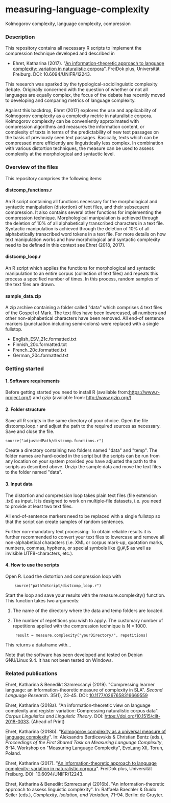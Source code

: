 # measuring-language-complexity
Kolmogorov complexity, language complexity, compression

### Description

This repository contains all necessary R scripts to implement the compression technique developed and described in 

* Ehret, Katharina (2017).  "[An information-theoretic approach to language complexity: variation in naturalistic corpora](https://freidok.uni-freiburg.de/data/12243)". FreiDok plus, Universität Freiburg. DOI: 10.6094/UNIFR/12243.

This research was sparked by the typological-sociolinguistic complexity debate. Originally concerned with the question of whether or not all languages are equally complex, the focus of the debate has recently moved to developing and comparing metrics of language complexity. 

Against this backdrop, Ehret (2017) explores the use and applicability of Kolmogorov complexity as a complexity metric in naturalistic corpora. Kolmogorov complexity can be conveniently approximated with compression algorithms and measures the information content, or complexity of texts in terms of the predictability of new text passages on the basis of previously seen text passages. Basically, texts which can be compressed more efficiently are linguistically less complex. In combination with various distortion techniques, the measure can be used to assess complexity at the morphological and syntactic level. 

### Overview of the files

This repository comprises the following items:

#### distcomp_functions.r

An R script containing all functions necessary for the morphological and syntactic manipulation (distortion) of text files, and their subsequent compression. It also contains several other functions for implementing the compression technique. Morphological manipulation is achieved through the deletion of 10% of all alphabetically transcribed characters in a text file. Syntactic manipulation is achieved through the deletion of 10% of all alphabetically transcribed word tokens in a text file. For more details on how text manipulation works and how morphological and syntactic complexity need to be defined in this context see Ehret (2018, 2017).
  
#### distcomp_loop.r
 
An R script which applies the functions for morphological and syntactic manipulation to an entire corpus (collection of text files) and repeats this process a specified number of times. In this process, random samples of the text files are drawn.

#### sample_data.zip
  
A zip archive containing a folder called "data" which comprises 4 text files of the Gospel of Mark. The text files have been lowercased, all numbers and other non-alphabetical characters have been removed. All end-of sentence markers (punctuation including semi-colons) were replaced with a single fullstop.

* English_ESV_21c.formatted.txt
* Finnish_20c.formatted.txt
* French_20c.formatted.txt
* German_20c.formatted.txt

### Getting started

#### 1. Software requirements

Before getting started you need to install R (available from:https://www.r-project.org/) and gzip (available from: http://www.gzip.org/).

#### 2. Folder structure

Save all R scripts in the same directory of your choice. Open the file distcomp.loop.r and adjust the path to the required sources as necessary. Save and close the file.

    source("adjustedPath/distcomp.functions.r")

Create a directory containing two folders named "data" and "temp". The folder names are hard-coded in the script but the scripts can be run from any location on your system provided you have adjusted the path to the scripts as described above. Unzip the sample data and move the text files to the folder named "data".

#### 3. Input data

The distortion and compression loop takes plain text files (file extension
.txt) as input. It is designed to work on multiple-file datasets, i.e. you need
to provide at least two text files.

All end-of-sentence markers need to be replaced with a single fullstop so that the script can create samples of random sentences.

Further non-mandatory text processing: To obtain reliable results it is further recommended to convert your text files to lowercase and remove all non-alphabetical characters (i.e. XML or corpus mark-up, quotation marks, numbers, commas, hyphens, or special symbols like @,#,$ as well as invisible UTF8-characters, etc.). 

#### 4. How to use the scripts

Open R. Load the distortion and compression loop with 

        source("pathToScript/distcomp_loop.r")

Start the loop and save your results with the measure.complexity() function.
This function takes two arguments:
1. The name of the directory where the data and temp folders are located.
2. The number of repetitions you wish to apply. The customary number of repetitions applied with the compression technique is N = 1000.

        result = measure.complexity("yourDirectory/", repetitions)

This returns a dataframe with...

Note that the software has been developed and tested on Debian GNU/Linux 9.4. It has not been tested on Windows.


### Related publications

Ehret, Katharina & Benedikt Szmrecsanyi (2019). "Compressing learner language: an information-theoretic measure of complexity in SLA".  *Second Language Research*. 35(1), 23-45. DOI: [10.1177/0267658316669559](https://journals.sagepub.com/doi/abs/10.1177/0267658316669559)

Ehret, Katharina (2018a). "An information-theoretic view on language complexity and register variation: Compressing naturalistic corpus data".  *Corpus Linguistics and Linguistic Theory*.  DOI: https://doi.org/10.1515/cllt-2018-0033. (Ahead of Print)

Ehret, Katharina (2018b). "[Kolmogorov complexity as a universal measure of language complexity](http://www.christianbentz.de/MLC2018/Ehret.pdf)". In: Aleksandrs Berdicevskis & Christian Bentz  (eds.), *Proceedings of the First Shared Task on Measuring Language Complexity*, 8-14. Workshop on "Measuring Language Complexity", EvoLang XII, Torun, Poland.

Ehret, Katharina (2017).  "[An information-theoretic approach to language complexity: variation in naturalistic corpora](https://freidok.uni-freiburg.de/data/12243)". FreiDok plus, Universität Freiburg. DOI: 10.6094/UNIFR/12243.

Ehret, Katharina & Benedikt Szmrecsanyi (2016b). "An information-theoretic approach to assess linguistic complexity". In: Raffaela Baechler & Guido Seiler (eds.), *Complexity, Isolation, and Variation*, 71-94. Berlin: de Gruyter. 
